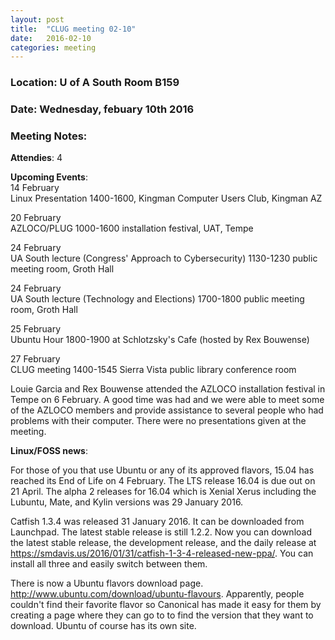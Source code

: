 ```yaml
---
layout: post
title:  "CLUG meeting 02-10"
date:   2016-02-10
categories: meeting
---
```

### Location: U of A South Room B159  
  
### Date: Wednesday, febuary 10th 2016  

### Meeting Notes:  
  
**Attendies**: 4  
  
**Upcoming Events**:  
14 February  
Linux Presentation 1400-1600, Kingman Computer Users Club, Kingman AZ  
  
20 February  
AZLOCO/PLUG 1000-1600 installation festival, UAT, Tempe  
    
24 February  
UA South lecture (Congress' Approach to Cybersecurity) 1130-1230 public meeting room, Groth Hall  
  
24 February  
UA South lecture (Technology and Elections) 1700-1800 public meeting room, Groth Hall  
  
25 February  
Ubuntu Hour 1800-1900 at Schlotzsky's Cafe (hosted by Rex Bouwense)  
  
27 February  
CLUG meeting 1400-1545 Sierra Vista public library conference room  
  
Louie Garcia and Rex Bouwense attended the AZLOCO installation festival in Tempe on 6 February. A good time was had and we were able to meet some of the AZLOCO members and provide assistance to several people who had problems with their computer. There were no presentations given at the meeting. 
  
**Linux/FOSS news**:  
  
For those of you that use Ubuntu or any of its approved flavors, 15.04 has reached its End of Life on 4 February. The LTS release 16.04 is due out on 21 April. The alpha 2 releases for 16.04 which is Xenial Xerus including the Lubuntu, Mate, and Kylin versions was 29 January 2016.  
  
Catfish 1.3.4 was released 31 January 2016. It can be downloaded from Launchpad. The latest stable release is still 1.2.2. Now you can download the latest stable release, the development release, and the daily release at <https://smdavis.us/2016/01/31/catfish-1-3-4-released-new-ppa/>. You can install all three and easily switch between them.  
  
There is now a Ubuntu flavors download page. <http://www.ubuntu.com/download/ubuntu-flavours>. Apparently, people couldn't find their favorite flavor so Canonical has made it easy for them by creating a page where they can go to to find the version that they want to download. Ubuntu of course has its own site.  

